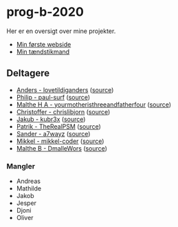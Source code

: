 # prog-b-2020

Her er en oversigt over mine projekter.

- [Min første webside](kageside/)
- [Min tændstikmand](stickman/)


## Deltagere

- [Anders - lovetildiganders](https://lovetildiganders.github.io/) ([source](https://github.com/lovetildiganders/lovetildiganders.github.io))
- [Philip - paul-surf](https://paul-surf.github.io/) ([source](https://github.com/paul-surf/paul-surf.github.io))
- [Malthe H A - yourmotheristhreeandfatherfour](https://yourmotheristhreeandfatherfour.github.io/) ([source](https://github.com/yourmotheristhreeandfatherfour/yourmotheristhreeandfatherfour.github.io))
- [Christoffer - chrislibjorn](https://chrislibjorn.github.io/) ([source](https://github.com/chrislibjorn/chrislibjorn.github.io))
- [Jakub - kubr3x](https://kubr3x.github.io/) ([source](https://github.com/kubr3x/kubr3x.github.io))
- [Patrik - TheRealPSM](https://kubr3x.github.io/) ([source](https://github.com/kubr3x/kubr3x.github.io))
- [Sander - a7wayz](https://a7wayz.github.io/) ([source](https://github.com/a7wayz/a7wayz.github.io))
- [Mikkel - mikkel-coder](https://mikkel-coder.github.io/) ([source](https://github.com/mikkel-coder/mikkel-coder.github.io))
- [Malthe B - DmalleWors](https://DmalleWors.github.io/) ([source](https://github.com/DmalleWors/DmalleWors.github.io))

### Mangler

- Andreas
- Mathilde
- Jakob
- Jesper
- Djoni
- Oliver
